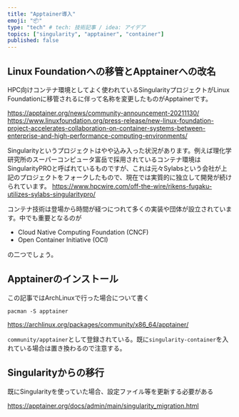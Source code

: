 ```yaml
---
title: "Apptainer導入"
emoji: "📦"
type: "tech" # tech: 技術記事 / idea: アイデア
topics: ["singularity", "apptainer", "container"]
published: false
---
```


## Linux Foundationへの移管とApptainerへの改名

HPC向けコンテナ環境としてよく使われているSingularityプロジェクトがLinux Foundationに移管されるに伴って名称を変更したものがApptainerです。

https://apptainer.org/news/community-announcement-20211130/
https://www.linuxfoundation.org/press-release/new-linux-foundation-project-accelerates-collaboration-on-container-systems-between-enterprise-and-high-performance-computing-environments/

Singularityというプロジェクトはやや込み入った状況があります。例えば理化学研究所のスーパーコンピュータ富岳で採用されているコンテナ環境はSingularityPROと呼ばれているものですが、これは元々Sylabsという会社が上記のプロジェクトをフォークしたもので、現在では実質的に独立して開発が続けられています。
https://www.hpcwire.com/off-the-wire/rikens-fugaku-utilizes-sylabs-singularitypro/

コンテナ技術は登場から時間が経つにつれて多くの実装や団体が設立されています。中でも重要となるのが

- Cloud Native Computing Foundation (CNCF)
- Open Container Initiative (OCI)

の二つでしょう。

## Apptainerのインストール

この記事ではArchLinuxで行った場合について書く

```
pacman -S apptainer
```

https://archlinux.org/packages/community/x86_64/apptainer/

`community/apptainer`として登録されている。既に`singularity-container`を入れている場合は置き換わるので注意する。

## Singularityからの移行

既にSingularityを使っていた場合、設定ファイル等を更新する必要がある

https://apptainer.org/docs/admin/main/singularity_migration.html
